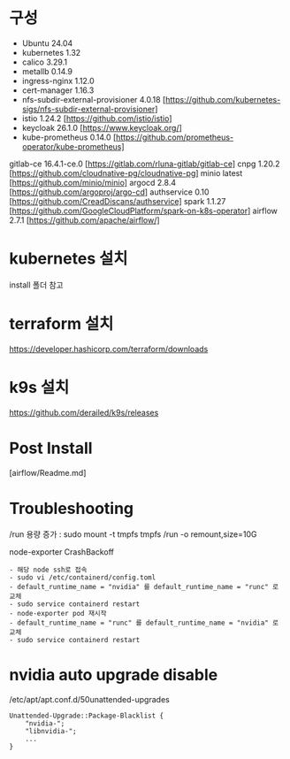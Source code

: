 # 구성

- Ubuntu                            24.04
- kubernetes                        1.32
- calico                            3.29.1
- metallb                           0.14.9
- ingress-nginx                     1.12.0
- cert-manager                      1.16.3
- nfs-subdir-external-provisioner   4.0.18      [https://github.com/kubernetes-sigs/nfs-subdir-external-provisioner]
- istio                             1.24.2      [https://github.com/istio/istio]
- keycloak                          26.1.0      [https://www.keycloak.org/]
- kube-prometheus                   0.14.0      [https://github.com/prometheus-operator/kube-prometheus]


gitlab-ce                           16.4.1-ce.0 [https://gitlab.com/rluna-gitlab/gitlab-ce]
cnpg                                1.20.2      [https://github.com/cloudnative-pg/cloudnative-pg]
minio                               latest      [https://github.com/minio/minio]
argocd                              2.8.4       [https://github.com/argoproj/argo-cd]
authservice                         0.10        [https://github.com/CreadDiscans/authservice]
spark                               1.1.27      [https://github.com/GoogleCloudPlatform/spark-on-k8s-operator]
airflow                             2.7.1       [https://github.com/apache/airflow/]

# kubernetes 설치

install 폴더 참고

# terraform 설치

https://developer.hashicorp.com/terraform/downloads

# k9s 설치

https://github.com/derailed/k9s/releases

# Post Install

[airflow/Readme.md]

# Troubleshooting

/run 용량 증가 : sudo mount -t tmpfs tmpfs /run -o remount,size=10G

node-exporter CrashBackoff

    - 해당 node ssh로 접속
    - sudo vi /etc/containerd/config.toml
    - default_runtime_name = "nvidia" 를 default_runtime_name = "runc" 로 교체
    - sudo service containerd restart
    - node-exporter pod 재시작
    - default_runtime_name = "runc" 를 default_runtime_name = "nvidia" 로 교체
    - sudo service containerd restart

# nvidia auto upgrade disable

/etc/apt/apt.conf.d/50unattended-upgrades

    Unattended-Upgrade::Package-Blacklist {
        "nvidia-";
        "libnvidia-";
        ...
    }


